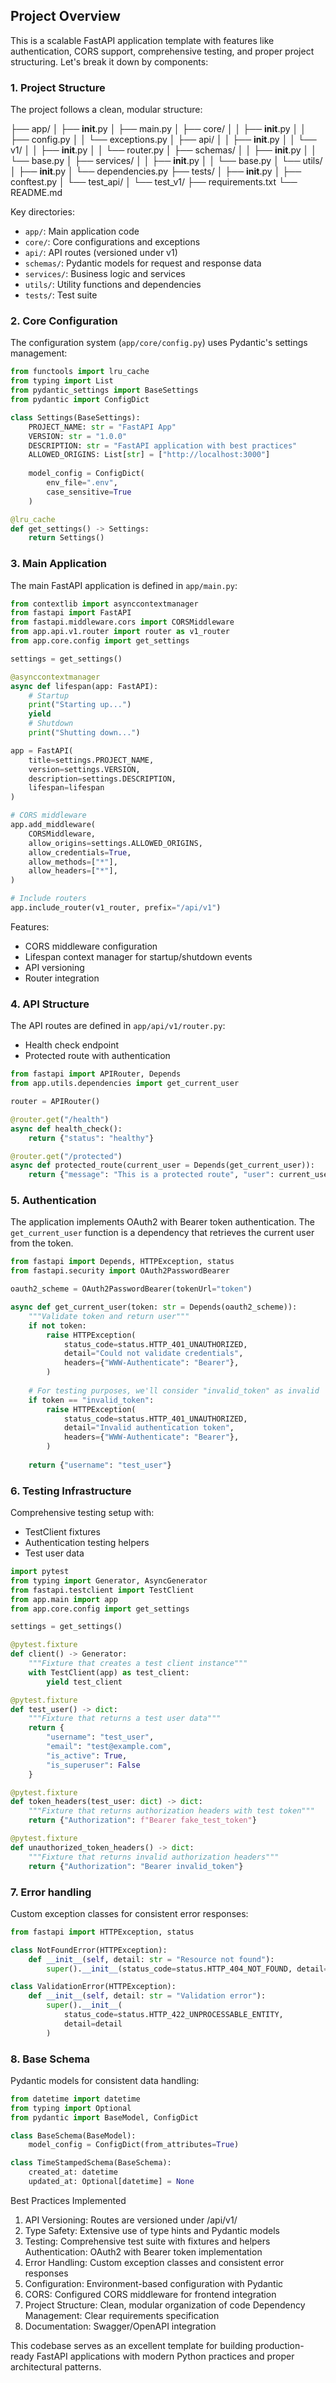 
## Project Overview
This is a scalable FastAPI application template with features like authentication, CORS support, comprehensive testing, and proper project structuring. Let's break it down by components:


### 1. Project Structure

The project follows a clean, modular structure:

├── app/
│   ├── __init__.py
│   ├── main.py
│   ├── core/
│   │   ├── __init__.py
│   │   ├── config.py
│   │   └── exceptions.py
│   ├── api/
│   │   ├── __init__.py
│   │   └── v1/
│   │       ├── __init__.py
│   │       └── router.py
│   ├── schemas/
│   │   ├── __init__.py
│   │   └── base.py
│   ├── services/
│   │   ├── __init__.py
│   │   └── base.py
│   └── utils/
│       ├── __init__.py
│       └── dependencies.py
├── tests/
│   ├── __init__.py
│   ├── conftest.py
│   └── test_api/
│       └── test_v1/
├── requirements.txt
└── README.md 


Key directories:

- `app/`: Main application code
- `core/`: Core configurations and exceptions
- `api/`: API routes (versioned under v1)
- `schemas/`: Pydantic models for request and response data
- `services/`: Business logic and services
- `utils/`: Utility functions and dependencies
- `tests/`: Test suite

### 2. Core Configuration

The configuration system (`app/core/config.py`) uses Pydantic's settings management:

```python
from functools import lru_cache
from typing import List
from pydantic_settings import BaseSettings
from pydantic import ConfigDict

class Settings(BaseSettings):
    PROJECT_NAME: str = "FastAPI App"
    VERSION: str = "1.0.0"
    DESCRIPTION: str = "FastAPI application with best practices"
    ALLOWED_ORIGINS: List[str] = ["http://localhost:3000"]
    
    model_config = ConfigDict(
        env_file=".env",
        case_sensitive=True
    )

@lru_cache
def get_settings() -> Settings:
    return Settings()
```

### 3. Main Application

The main FastAPI application is defined in `app/main.py`:

```python
from contextlib import asynccontextmanager
from fastapi import FastAPI
from fastapi.middleware.cors import CORSMiddleware
from app.api.v1.router import router as v1_router
from app.core.config import get_settings

settings = get_settings()

@asynccontextmanager
async def lifespan(app: FastAPI):
    # Startup
    print("Starting up...")
    yield
    # Shutdown
    print("Shutting down...")

app = FastAPI(
    title=settings.PROJECT_NAME,
    version=settings.VERSION,
    description=settings.DESCRIPTION,
    lifespan=lifespan
)

# CORS middleware
app.add_middleware(
    CORSMiddleware,
    allow_origins=settings.ALLOWED_ORIGINS,
    allow_credentials=True,
    allow_methods=["*"],
    allow_headers=["*"],
)

# Include routers
app.include_router(v1_router, prefix="/api/v1")
```

Features:

- CORS middleware configuration
- Lifespan context manager for startup/shutdown events
- API versioning
- Router integration

### 4. API Structure

The API routes are defined in `app/api/v1/router.py`:

- Health check endpoint
- Protected route with authentication

```python
from fastapi import APIRouter, Depends
from app.utils.dependencies import get_current_user

router = APIRouter()

@router.get("/health")
async def health_check():
    return {"status": "healthy"}

@router.get("/protected")
async def protected_route(current_user = Depends(get_current_user)):
    return {"message": "This is a protected route", "user": current_user}
```

### 5. Authentication

The application implements OAuth2 with Bearer token authentication. The `get_current_user` function is a dependency that retrieves the current user from the token.

```python
from fastapi import Depends, HTTPException, status
from fastapi.security import OAuth2PasswordBearer

oauth2_scheme = OAuth2PasswordBearer(tokenUrl="token")

async def get_current_user(token: str = Depends(oauth2_scheme)):
    """Validate token and return user"""
    if not token:
        raise HTTPException(
            status_code=status.HTTP_401_UNAUTHORIZED,
            detail="Could not validate credentials",
            headers={"WWW-Authenticate": "Bearer"},
        )
    
    # For testing purposes, we'll consider "invalid_token" as invalid
    if token == "invalid_token":
        raise HTTPException(
            status_code=status.HTTP_401_UNAUTHORIZED,
            detail="Invalid authentication token",
            headers={"WWW-Authenticate": "Bearer"},
        )
    
    return {"username": "test_user"}
```

### 6. Testing Infrastructure

Comprehensive testing setup with:

- TestClient fixtures
- Authentication testing helpers
- Test user data

```python
import pytest
from typing import Generator, AsyncGenerator
from fastapi.testclient import TestClient
from app.main import app
from app.core.config import get_settings

settings = get_settings()

@pytest.fixture
def client() -> Generator:
    """Fixture that creates a test client instance"""
    with TestClient(app) as test_client:
        yield test_client

@pytest.fixture
def test_user() -> dict:
    """Fixture that returns a test user data"""
    return {
        "username": "test_user",
        "email": "test@example.com",
        "is_active": True,
        "is_superuser": False
    }

@pytest.fixture
def token_headers(test_user: dict) -> dict:
    """Fixture that returns authorization headers with test token"""
    return {"Authorization": f"Bearer fake_test_token"}

@pytest.fixture
def unauthorized_token_headers() -> dict:
    """Fixture that returns invalid authorization headers"""
    return {"Authorization": "Bearer invalid_token"}
```

### 7. Error handling

Custom exception classes for consistent error responses:

```python
from fastapi import HTTPException, status

class NotFoundError(HTTPException):
    def __init__(self, detail: str = "Resource not found"):
        super().__init__(status_code=status.HTTP_404_NOT_FOUND, detail=detail)

class ValidationError(HTTPException):
    def __init__(self, detail: str = "Validation error"):
        super().__init__(
            status_code=status.HTTP_422_UNPROCESSABLE_ENTITY,
            detail=detail
        )
```

### 8. Base Schema

Pydantic models for consistent data handling:

```python
from datetime import datetime
from typing import Optional
from pydantic import BaseModel, ConfigDict

class BaseSchema(BaseModel):
    model_config = ConfigDict(from_attributes=True)

class TimeStampedSchema(BaseSchema):
    created_at: datetime
    updated_at: Optional[datetime] = None
```

Best Practices Implemented
1. API Versioning: Routes are versioned under /api/v1/
2. Type Safety: Extensive use of type hints and Pydantic models
3. Testing: Comprehensive test suite with fixtures and helpers
Authentication: OAuth2 with Bearer token implementation
4. Error Handling: Custom exception classes and consistent error responses
5. Configuration: Environment-based configuration with Pydantic
6. CORS: Configured CORS middleware for frontend integration
7. Project Structure: Clean, modular organization of code
Dependency Management: Clear requirements specification
8. Documentation: Swagger/OpenAPI integration

This codebase serves as an excellent template for building production-ready FastAPI applications with modern Python practices and proper architectural patterns.

